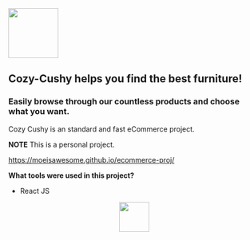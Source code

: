 <div align="left">
  <img width="100" height="100" src="https://lh3.googleusercontent.com/fife/AAbDypD_HBqOXnVf9kgSXGu5xO27cfClyKYpfzZbsqsGkdXNIFOyPuECEDEPzyAPypFGII6lMzFb6dsCmnQL96U8nxIR-cdxMV40HMSKHfAfAJMHTHfV-Gi8gOOgkTTT_FvwdTF63pEgIhufZUfxAAvjA1Em8eS2Q-dcOPikqpmgtcjrQqKLjuqOwWlLieOkEqApvXQDl_46cm91BfYd1pFv-aKN8aocOV6QAsN01p6fjFmdj0HkF1biUoyK8DGXSLjtdB0A-RlF0uzibEAUiRUc1tOeBdXmWQHXSFFzDFlSv0LF7XqDEtSltA_9Ia-8xfXld_bX7irwE02Z5-86TJrZeByxgTNQc4X5VXmG3NCa_JaGEKFayN1OGkayq6_NP4pzyyJ5Rrb9b4Y8fXMRQw411i0w7JzwdMBI6Yw5h9kK2n8M1TlVihqwbT_l8brSOGsvYN5QnXx9ZGfAWGP3dlXG9mVOQkjJ8t8H6ybv2LYGNiWXHGQgc8tTZ_PxsIk9FZiMAQFEmNzqmPcmOPguBXOgO2rQCm4YhwE1WmZcrE4vWNWffUU277pDKRBxjuVxEMHso4_MJmqVeDJ2ius8nMwNEfXT9rlGCW2fYF2dufganvz4PSJ9MS_zSMyNUMAj1YGb-xOREfLr_DyX9noNK12dLYdNxWG4cfmmi15JsUb6PaRhcbZuydIpZ9x2VxbpCczPDLNaA-MN7cP3EyPUbPSLxZZqIax5768yNIgOcRHmWap8T5L1SwKAGTKjKXH7H6xv27ipo2l2kMeiTDTz-YPHP2bscVcxobanrhi8jqcEvAp5aRkFJFJAvfThS6e5EcQzQrGr5vgGEbtOSFzb-BlssPdVcHn42Ma6XCP6Igyv3KpkZEy4rGIFTJ46pAE99NyysWsjXxkUruVfm8sfdUx6KNbFhQG32wCEx1eO_QYjQRJ8blrM6OrbT43UrGvmWkGihaUP5ddS8Sx--cJaSrfhMJNBMRRihqun7-uDGlQl1VRIgm2jTdWL9IkY1Lk_FIa_dylHVwvaK1iBsue8twvMi-xM8lKMeEUwygwErA1jHSd4cIT44dFKIyTeNQ7EAGMCFdGsY73n-7mACaKeAbFa-0QxsNuS3vkKMQG6VHQP8G3CwP7bIKzadgQBH6HoViBTOmzxBZWHlOZH35b7Lak79pI7G-mwsD3lWg9DlQUYgZurJytPYsAvBzHpIFAshKwTG4TRSnIjQUsjYRAnlu42BGcwsZkVTg_-9QEwc7A8TooUWbWwsgH3-7aBa4i6WLU_heKnBxE2hgmAY5YAvYyda0KLbk1If3ZProiz85gn3hpC=w3024-h1554">
</div>

## Cozy-Cushy helps you find the best furniture!

### Easily browse through our countless products and choose what you want.

Cozy Cushy is an standard and fast eCommerce project.

**NOTE**
This is a personal project.

https://moeisawesome.github.io/ecommerce-proj/

**What tools were used in this project?**

* React JS

<div align="center">
       <img height="60" src="https://lh3.googleusercontent.com/fife/AAWUweVGsNr5d_dbZeZzTmD5ddS9q2BmEFha_Zb6aLQLqzRbjufWihDkBifKZAl50Kl5k7IvJDA-nyqsz7BVagH13TDeCMllhROCcBbYOgm62kCknmYQPcGcL8YjQ1VPUAxLSh3z-xYp2_jC2pgO812KxWxGnNv41Pqn-Rw1LWT85bTugeg5DrDw-93xEDwD_xZoRW5OTZNCWeB0Cv94YGSnwM8e1DAidNeCrhkGL5C51xBABzfNYmTI4n3INmEfZ210qw5l7Bw-HyybgYzalxBw4o2FmM0Q5xDLluvwomM02mnKVQM4tS6ONjYEXDJgO61LNln_UwYHfPPLQgoL8m5H9rBCAmlxvvOtPhpALJ0a9JYvFdrJNMpeVsQDknMH5__dXWYCnYyjkh0CLMM9oyBCbgpLtZS6J2KBnADP0thMhMYm3myL9C49ySA6HmwoodkSoqghpX07YKp86ANNWtY30xnopVtlMsTdvjwU63rM47MJJA2u4DqLJmet6tZgl_kFbvc3mgUSuiSjLVlM3Gfrk9FQPz-QWD0W6ncX_lf7TOcolV1ddQ5xxaI-t8EAdAJWb0TY7VIZZQZYlZrkgaaT72XB_U3TPFJ4SY2uD_D7CQJJW5WFfBHpvkCigUhh9lKa-U_7iP2pa5cS6XTU60FeeaiJ6MgTCniMKCFrT-CQsxsqKxpnwHg0uSGYvXvV5lXEC6BSWn2AeuQodFwb-BJEhyt5QqTmLQ5ny60=w1920-h937">  
</div>


